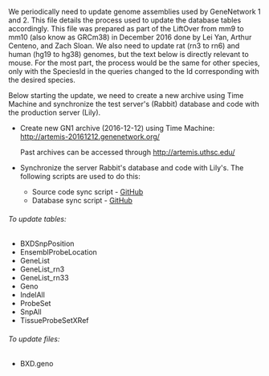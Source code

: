 We periodically need to update genome assemblies used by GeneNetwork 1 and 2. This file details the process used to update the database tables accordingly. This file was prepared as part of the LiftOver from mm9 to mm10 (also know as GRCm38) in December 2016 done by Lei Yan, Arthur Centeno, and Zach Sloan. We also need to update rat (rn3 to rn6) and human (hg19 to hg38) genomes, but the text below is directly relevant to mouse. For the most part, the process would be the same for other species, only with the SpeciesId in the queries changed to the Id corresponding with the desired species.

Below starting the update, we need to create a new archive using Time Machine and synchronize the test server's (Rabbit) database and code with the production server (Lily). 

- Create new GN1 archive (2016-12-12) using Time Machine: http://artemis-20161212.genenetwork.org/

   Past archives can be accessed through http://artemis.uthsc.edu/

- Synchronize the server Rabbit's database and code with Lily's. The following scripts are used to do this:
   * Source code sync script - [GitHub](https://github.com/genenetwork/sysmaintenance/blob/master/gn_update_src/gnupdatesrc_from_lily.sh)
   * Database sync script - [GitHub](https://github.com/genenetwork/sysmaintenance/blob/master/gn_update_db/gnupdatedb_from_lily.sh)


###### To update tables:

- BXDSnpPosition
- EnsemblProbeLocation
- GeneList
- GeneList_rn3
- GeneList_rn33
- Geno
- IndelAll
- ProbeSet
- SnpAll
- TissueProbeSetXRef

###### To update files:
- BXD.geno
